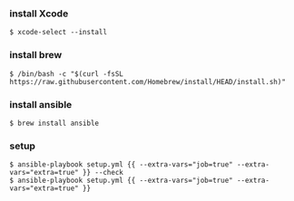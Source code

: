 ### install Xcode
```
$ xcode-select --install
```

### install brew
```
$ /bin/bash -c "$(curl -fsSL https://raw.githubusercontent.com/Homebrew/install/HEAD/install.sh)"
```

### install ansible
```
$ brew install ansible
```

### setup
```
$ ansible-playbook setup.yml {{ --extra-vars="job=true" --extra-vars="extra=true" }} --check
$ ansible-playbook setup.yml {{ --extra-vars="job=true" --extra-vars="extra=true" }}
```
